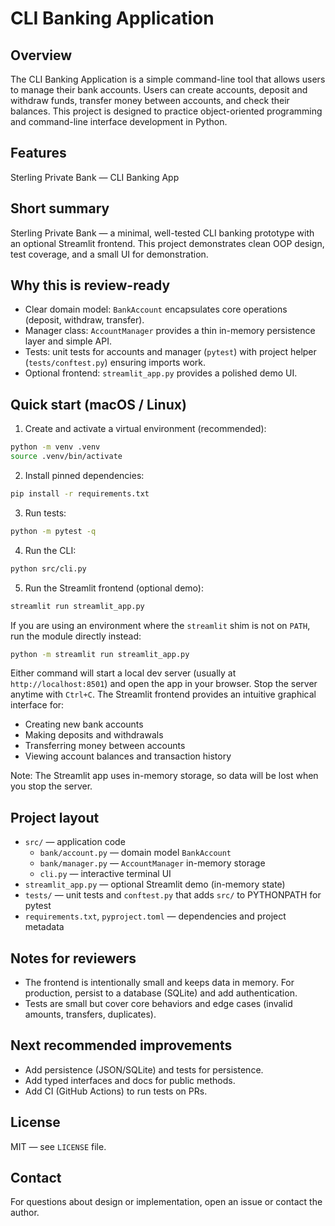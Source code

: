 # CLI Banking Application

## Overview
The CLI Banking Application is a simple command-line tool that allows users to manage their bank accounts. Users can create accounts, deposit and withdraw funds, transfer money between accounts, and check their balances. This project is designed to practice object-oriented programming and command-line interface development in Python.

## Features
Sterling Private Bank — CLI Banking App

Short summary
---------------
Sterling Private Bank — a minimal, well-tested CLI banking prototype with an optional Streamlit frontend. This project demonstrates clean OOP design, test coverage, and a small UI for demonstration.

Why this is review-ready
------------------------
- Clear domain model: `BankAccount` encapsulates core operations (deposit, withdraw, transfer).
- Manager class: `AccountManager` provides a thin in-memory persistence layer and simple API.
- Tests: unit tests for accounts and manager (`pytest`) with project helper (`tests/conftest.py`) ensuring imports work.
- Optional frontend: `streamlit_app.py` provides a polished demo UI.

Quick start (macOS / Linux)
---------------------------
1. Create and activate a virtual environment (recommended):

```bash
python -m venv .venv
source .venv/bin/activate
```

2. Install pinned dependencies:

```bash
pip install -r requirements.txt
```

3. Run tests:

```bash
python -m pytest -q
```

4. Run the CLI:

```bash
python src/cli.py
```

5. Run the Streamlit frontend (optional demo):

```bash
streamlit run streamlit_app.py
```

If you are using an environment where the `streamlit` shim is not on `PATH`, run the module directly instead:

```bash
python -m streamlit run streamlit_app.py
```

Either command will start a local dev server (usually at `http://localhost:8501`) and open the app in your browser. Stop the server anytime with `Ctrl+C`. The Streamlit frontend provides an intuitive graphical interface for:
- Creating new bank accounts
- Making deposits and withdrawals
- Transferring money between accounts
- Viewing account balances and transaction history

Note: The Streamlit app uses in-memory storage, so data will be lost when you stop the server.

Project layout
--------------
- `src/` — application code
  - `bank/account.py` — domain model `BankAccount`
  - `bank/manager.py` — `AccountManager` in-memory storage
  - `cli.py` — interactive terminal UI
- `streamlit_app.py` — optional Streamlit demo (in-memory state)
- `tests/` — unit tests and `conftest.py` that adds `src/` to PYTHONPATH for pytest
- `requirements.txt`, `pyproject.toml` — dependencies and project metadata

Notes for reviewers
-------------------
- The frontend is intentionally small and keeps data in memory. For production, persist to a database (SQLite) and add authentication.
- Tests are small but cover core behaviors and edge cases (invalid amounts, transfers, duplicates).

Next recommended improvements
---------------------------
- Add persistence (JSON/SQLite) and tests for persistence.
- Add typed interfaces and docs for public methods.
- Add CI (GitHub Actions) to run tests on PRs.

License
-------
MIT — see `LICENSE` file.

Contact
-------
For questions about design or implementation, open an issue or contact the author.
